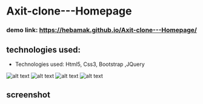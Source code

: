 # Axit-clone---Homepage

### demo link: https://hebamak.github.io/Axit-clone---Homepage/

## technologies used:
* Technologies used:  Html5, Css3, Bootstrap ,JQuery

 ![alt text](https://img.shields.io/badge/Html5--E34F26?style=for-the-badge&logo=Html5)
 ![alt text](https://img.shields.io/badge/Css3--1572B6?style=for-the-badge&logo=css3)
 ![alt text](https://img.shields.io/badge/Bootstrap--7952B3?style=for-the-badge&logo=Bootstrap)
 ![alt text](https://img.shields.io/badge/jQuery--0769AD?style=for-the-badge&logo=jQuery)

## screenshot

